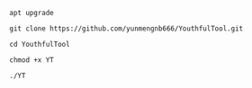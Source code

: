 ```
apt upgrade
```
```
git clone https://github.com/yunmengnb666/YouthfulTool.git
```
```
cd YouthfulTool
```
```
chmod +x YT
```
```
./YT
```
```